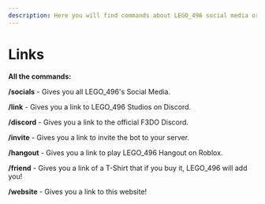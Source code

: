 ```yaml
---
description: Here you will find commands about LEGO_496 social media or any other links!
---
```


# Links

**All the commands:**

**/socials** - Gives you all LEGO\_496's Social Media.

**/link** - Gives you a link to LEGO\_496 Studios on Discord.

**/discord** - Gives you a link to the official F3DO Discord.

**/invite** - Gives you a link to invite the bot to your server.

**/hangout** - Gives you a link to play LEGO\_496 Hangout on Roblox.

**/friend** - Gives you a link of a T-Shirt that if you buy it, LEGO\_496 will add you!

**/website** - Gives you a link to this website!


